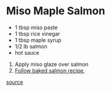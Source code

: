 # Miso Maple Salmon

* 1 tbsp miso paste
* 1 tbsp rice vinegar
* 1 tbsp maple syrup
* 1/2 lb salmon
* hot sauce

1. Apply miso glaze over salmon
1. [Follow baked salmon recipe](./baked-salmon),

[source](https://foodwishes.blogspot.com/2011/10/miso-maple-glazed-salmon-canadian.html)
